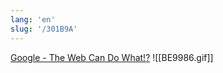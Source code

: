 ```yaml
---
lang: 'en'
slug: '/301B9A'
---
```


[Google - The Web Can Do What!?](https://thewebshowcase.withgoogle.com/)
![[BE9986.gif]]
